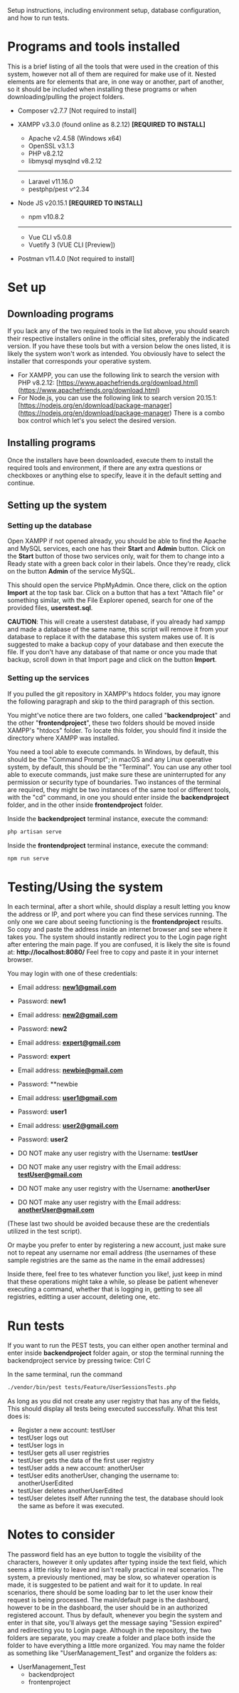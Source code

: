 Setup instructions, including environment setup, database configuration, and how to run tests.

# Programs and tools installed
This is a brief listing of all the tools that were used in the creation of this system, however not all of them are required for make use of it. Nested elements are for elements that are, in one way or another, part of another, so it should be included when installing these programs or when downloading/pulling the project folders.

- Composer v2.7.7 [Not required to install]

- XAMPP v3.3.0 (found online as 8.2.12) **[REQUIRED TO INSTALL]**
	- Apache v2.4.58 (Windows x64)
	- OpenSSL v3.1.3
	- PHP v8.2.12
	- libmysql mysqlnd v8.2.12
	- ------------------
	- Laravel v11.16.0
	- pestphp/pest v^2.34

- Node JS v20.15.1 **[REQUIRED TO INSTALL]**
	- npm v10.8.2
	- ------------------
	- Vue CLI v5.0.8
	- Vuetify 3 (VUE CLI [Preview])

- Postman v11.4.0 [Not required to install]


# Set up
## Downloading programs
If you lack any of the two required tools in the list above, you should search their respective installers online in the official sites, preferably the indicated version. If you have these tools but with a version below the ones listed, it is likely the system won't work as intended. You obviously have to select the installer that corresponds your operative system.

- For XAMPP, you can use the following link to search the version with PHP v8.2.12: [https://www.apachefriends.org/download.html] (https://www.apachefriends.org/download.html)
- For Node.js, you can use the following link to search version 20.15.1: [https://nodejs.org/en/download/package-manager] (https://nodejs.org/en/download/package-manager) There is a combo box control which let's you select the desired version.

## Installing programs
Once the installers have been downloaded, execute them to install the required tools and environment, if there are any extra questions or checkboxes or anything else to specify, leave it in the default setting and continue.

## Setting up the system
### Setting up the database
Open XAMPP if not opened already, you should be able to find the Apache and MySQL services, each one has their **Start** and **Admin** button. Click on the **Start** button of those two services only, wait for them to change into a Ready state with a green back color in their labels. Once they're ready, click on the button **Admin** of the service MySQL.

This should open the service PhpMyAdmin. Once there, click on the option **Import** at the top task bar. Click on a button that has a text "Attach file" or something similar, with the File Explorer opened, search for one of the provided files, **userstest.sql**.

**CAUTION**: This will create a userstest database, if you already had xampp and made a database of the same name, this script will remove it from your database to replace it with the database this system makes use of. It is suggested to make a backup copy of your database and then execute the file.
If you don't have any database of that name or once you made that backup, scroll down in that Import page and click on the button **Import**.


### Setting up the services
If you pulled the git repository in XAMPP's htdocs folder, you may ignore the following paragraph and skip to the third paragraph of this section.

You might've notice there are two folders, one called "**backendproject**" and the other "**frontendproject**", these two folders should be moved inside XAMPP's "htdocs" folder. To locate this folder, you should find it inside the directory where XAMPP was installed.

You need a tool able to execute commands. In Windows, by default, this should be the "Command Prompt"; in macOS and any Linux operative system, by default, this should be the "Terminal". You can use any other tool able to execute commands, just make sure these are uninterrupted for any permission or security type of boundaries. Two instances of the terminal are required, they might be two instances of the same tool or different tools, with the "cd" command, in one you should enter inside the **backendproject** folder, and in the other inside **frontendproject** folder.

Inside the **backendproject** terminal instance, execute the command:
```bash
php artisan serve
```

Inside the **frontendproject** terminal instance, execute the command:
```bash
npm run serve
```

# Testing/Using the system
In each terminal, after a short while, should display a result letting you know the address or IP, and port where you can find these services running. The only one we care about seeing functioning is the **frontendproject** results. So copy and paste the address inside an internet browser and see where it takes you. The system should instantly redirect you to the Login page right after entering the main page.
If you are confused, it is likely the site is found at:
**http://localhost:8080/**
Feel free to copy and paste it in your internet browser.

You may login with one of these credentials:
- Email address: **new1@gmail.com**
- Password: **new1**

- Email address: **new2@gmail.com**
- Password: **new2**

- Email address: **expert@gmail.com**
- Password: **expert**

- Email address: **newbie@gmail.com**
- Password: **newbie

- Email address: **user1@gmail.com**
- Password: **user1**

- Email address: **user2@gmail.com**
- Password: **user2**

- DO NOT make any user registry with the Username: **testUser**
- DO NOT make any user registry with the Email address: **testUser@gmail.com**

- DO NOT make any user registry with the Username: **anotherUser**
- DO NOT make any user registry with the Email address: **anotherUser@gmail.com**

(These last two should be avoided because these are the credentials utilized in the test script).

Or maybe you prefer to enter by registering a new account, just make sure not to repeat any username nor email address (the usernames of these sample registries are the same as the name in the email addresses)

Inside there, feel free to tes whatever function you like!, just keep in mind that these operations might take a while, so please be patient whenever executing a command, whether that is logging in, getting to see all registries, editting a user account, deleting one, etc.


# Run tests
If you want to run the PEST tests, you can either open another terminal and enter inside **backendproject** folder again, or stop the terminal running the backendproject service by pressing twice: Ctrl C

In the same terminal, run the command
```bash
./vendor/bin/pest tests/Feature/UserSessionsTests.php
```

As long as you did not create any user registry that has any of the fields, This should display all tests being executed successfully. What this test does is:
- Register a new account: testUser
- testUser logs out
- testUser logs in
- testUser gets all user registries
- testUser gets the data of the first user registry
- testUser adds a new account: anotherUser
- testUser edits anotherUser, changing the username to: anotherUserEdited
- testUser deletes anotherUserEdited
- testUser deletes itself
After running the test, the database should look the same as before it was executed.


# Notes to consider
The password field has an eye button to toggle the visibility of the characters, however it only updates after typing inside the text field, which seems a little risky to leave and isn't really practical in real scenarios.
The system, a previously mentioned, may be slow, so whatever operation is made, it is suggested to be patient and wait for it to update. In real scenarios, there should be some loading bar to let the user know their request is being processed.
The main/default page is the dashboard, however to be in the dashboard, the user should be in  an authorized registered account. Thus by default, whenever you begin the system and enter in that site, you'll always get the message saying "Session expired" and redirecting you to Login page.
Although in the repository, the two folders are separate, you may create a folder and place both inside the folder to have everything a little more organized. You may name the folder as something like "UserManagement_Test" and organize the folders as:
- UserManagement_Test
	- backendproject
	- frontenproject